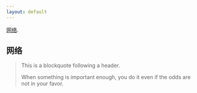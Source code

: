 ```yaml
---
layout: default
---
```


[网络](./network/network.html).

## 网络

> This is a blockquote following a header.
>
> When something is important enough, you do it even if the odds are not in your favor.
